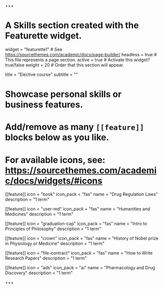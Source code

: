 +++
# A Skills section created with the Featurette widget.
widget = "featurette1"  # See https://sourcethemes.com/academic/docs/page-builder/
headless = true  # This file represents a page section.
active = true  # Activate this widget? true/false
weight = 20  # Order that this section will appear.

title = "Elective course"
subtitle = ""

# Showcase personal skills or business features.
# 
# Add/remove as many `[[feature]]` blocks below as you like.
# 
# For available icons, see: https://sourcethemes.com/academic/docs/widgets/#icons

[[feature]]
  icon = "book"
  icon_pack = "fas"
  name = "Drug Regulation Laws"
  description = "1 term"
  
[[feature]]
  icon = "user-md"
  icon_pack = "fas"
  name = "Humanities and Medicines"
  description = "1 term"  
  
[[feature]]
  icon = "graduation-cap"
  icon_pack = "fas"
  name = "Intro to Principles of Philosophy"
  description = "1 term"  
  
  [[feature]]
  icon = "crown"
  icon_pack = "fas"
  name = "History of Nobel prize in Physiology or Medicine"
  description = "1 term"   

[[feature]]
  icon = "file-contract"
  icon_pack = "fas"
  name = "How to Write Research Papers"
  description = "1 term"  
  
  [[feature]]
  icon = "ads"
  icon_pack = "ai"
  name = "Pharmacology and Drug Discovery"
  description = "1 term"  
  

+++

